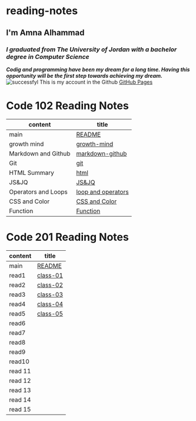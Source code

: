 # reading-notes
## **I'm Amna Alhammad**
### *I graduated from The University of Jordan with a bachelor degree in Computer Science*
***Codig and programming have been my dream for a long time. Having this opportunity will be the first step towards achieving my dream.***
![successfyl](https://www.wealthacademyglobal.com/wp-content/uploads/2016/12/Success-1030x686.jpg)
This is my account in the Github [GitHub Pages](https://github.com/Amna-Alhammad/)

# **Code 102 Reading Notes**

content  | title
------------ | -------------
main       | [README](https://amna-alhammad.github.io/reading-notes/)
growth mind   | [growth-mind](https://amna-alhammad.github.io/reading-notes/growth-mind)
Markdown and Github   |[markdown-github](https://amna-alhammad.github.io/reading-notes/markdown-github)
Git          |[git](https://amna-alhammad.github.io/reading-notes/git)
HTML Summary     |[html](https://amna-alhammad.github.io/reading-notes/html)
 JS&JQ    | [JS&JQ](https://amna-alhammad.github.io/reading-notes/JSJQ)
 Operators and Loops | [loop and operators](https://amna-alhammad.github.io/reading-notes/loop)
 CSS and Color |[CSS and Color](https://amna-alhammad.github.io/reading-notes/css-and-color)
 Function | [Function](https://amna-alhammad.github.io/reading-notes/functions)


# **Code 201 Reading Notes**

content  | title
------------ | -------------
main       | [README](https://amna-alhammad.github.io/reading-notes/)
read1   | [class-01](https://amna-alhammad.github.io/reading-notes/class-01)
read2       |[class-02](https://amna-alhammad.github.io/reading-notes/class-02)
read3          |[class-03](https://amna-alhammad.github.io/reading-notes/class-03)
read4     | [class-04](https://amna-alhammad.github.io/reading-notes/class-04)
read5 |  [class-05](https://amna-alhammad.github.io/reading-notes/class05)
read6 |
read7|
read8 |
read9 |
read10 |
read 11 |
read 12 |
read 13 |
read 14 |
read 15 | 

